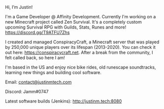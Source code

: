 Hi, I’m Justin! 

I'm a Game Developer @ Affinity Development. Currently I'm working on a new Minecraft project called Zen Survival. It's a completely custom upcoming Survival RPG with Guilds, Stats, Runes and more! https://discord.gg/T9ATFU7Zhs

I created and managed ConspiracyCraft, a Minecraft server that was played by 250,000 unique players over its lifespan (2013-2020).
You can check it out here: https://conspiracycraft.net. After a break from the community, I felt called back, so here I am!

I'm based in the US and enjoy nice bike rides, old runescape soundtracks, learning new things and building cool software.

Email: contact@justinmtech.com

Discord: Jamm#0747

Latest software builds (Jenkins): http://justinm.tech:8080

<!---
justinmtech/justinmtech is a ✨ special ✨ repository because its `README.md` (this file) appears on your GitHub profile.
You can click the Preview link to take a look at your changes.
--->
